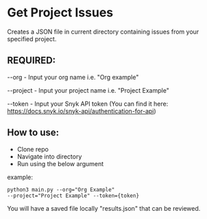 # Get Project Issues

Creates a JSON file in current directory containing issues from your specified project.

## REQUIRED:

--org - Input your org name i.e. "Org example"

--project - Input your project name i.e. "Project Example"

--token - Input your Snyk API token (You can find it here: https://docs.snyk.io/snyk-api/authentication-for-api)

## How to use:
- Clone repo
- Navigate into directory
- Run using the below argument

example: <pre><code>python3 main.py --org="Org Example" --project="Project Example" --token={token} </code></pre>

You will have a saved file locally "results.json" that can be reviewed.
